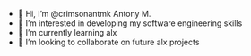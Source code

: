 - 👋 Hi, I’m @crimsonantmk Antony M.
- 👀 I’m interested in developing my software engineering skills
- 🌱 I’m currently learning alx
- 💞️ I’m looking to collaborate on future alx projects 

<!---
crimsonantmk/crimsonantmk is a ✨ special ✨ repository because its `README.md` (this file) appears on your GitHub profile.
You can click the Preview link to take a look at your changes.
--->
